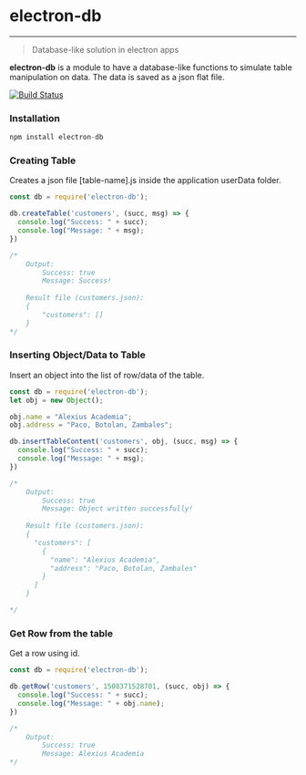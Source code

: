 # electron-db
---

> Database-like solution in electron apps

**electron-db** is a module to have a database-like functions to simulate table manipulation on data. The data is saved as a json flat file.

[![Build Status](https://travis-ci.org/alexiusacademia/electron-db.svg?branch=master)](https://travis-ci.org/alexiusacademia/electron-db)

### **Installation**


```javascript
npm install electron-db
```

### **Creating Table**
Creates a json file [table-name].js inside the application userData folder.

```javascript
const db = require('electron-db');

db.createTable('customers', (succ, msg) => {
  console.log("Success: " + succ);
  console.log("Message: " + msg);
})

/*
	Output:
    	Success: true
        Message: Success!
        
	Result file (customers.json):
    {
    	"customers": []
    }
*/
```
### **Inserting Object/Data to Table**
Insert an object into the list of row/data of the table.

```javascript
const db = require('electron-db');
let obj = new Object();

obj.name = "Alexius Academia";
obj.address = "Paco, Botolan, Zambales";

db.insertTableContent('customers', obj, (succ, msg) => {
  console.log("Success: " + succ);
  console.log("Message: " + msg);
})

/*
	Output:
    	Success: true
        Message: Object written successfully!
       
    Result file (customers.json):
    {
      "customers": [
        {
          "name": "Alexius Academia",
          "address": "Paco, Botolan, Zambales"
        }
      ]
    }

*/
```
### **Get Row from the table**
Get a row using id.

```javascript
const db = require('electron-db');

db.getRow('customers', 1508371528701, (succ, obj) => {
  console.log("Success: " + succ);
  console.log("Message: " + obj.name);
})

/*
	Output:
    	Success: true
        Message: Alexius Academia
*/
```
